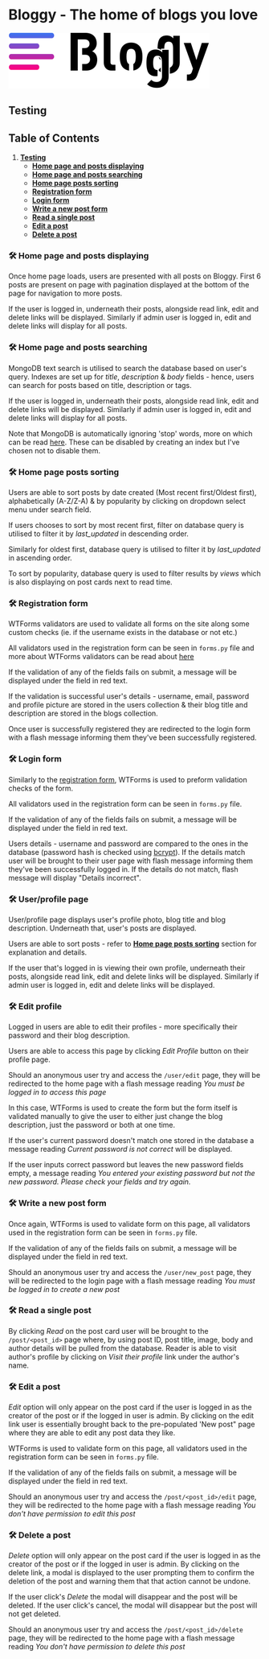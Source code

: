 # Bloggy - The home of blogs you love

![Bloggy logo](../static/img/logo.svg "Bloggy logo Logo")

## Testing

## Table of Contents
1. [**Testing**](#testing)
    - [**Home page and posts displaying**](#🛠-home-page-and-posts-displaying)
    - [**Home page and posts searching**](#🛠-home-page-and-posts-searching)
    - [**Home page posts sorting**](##🛠-home-page-posts-sorting)
    - [**Registration form**](#🛠-registration-gorm)
    - [**Login form**](#🛠-login-form)
    - [**Write a new post form**](#🛠-write-a-new-post-form)
    - [**Read a single post**](#🛠-read-a-single-post)
    - [**Edit a post**](#🛠-edit-a-post)
    - [**Delete a post**](#🛠-delete-a-post)

### 🛠 Home page and posts displaying

Once home page loads, users are presented with all posts on Bloggy. First 6 posts are present on page with pagination displayed at the bottom of the page for navigation to more posts.

If the user is logged in, underneath their posts, alongside read link, edit and delete links will be displayed. Similarly if admin user is logged in, edit and delete links will display for all posts.

### 🛠 Home page and posts searching

MongoDB text search is utilised to search the database based on user's query. Indexes are set up for *title*, *description* & *body* fields - hence, users can search for posts based on title, description or tags. 

If the user is logged in, underneath their posts, alongside read link, edit and delete links will be displayed. Similarly if admin user is logged in, edit and delete links will display for all posts.

Note that MongoDB is automatically ignoring 'stop' words, more on which can be read [here](https://docs.mongodb.com/manual/reference/operator/query/text/#stop-words). These can be disabled by creating an index but I've chosen not to disable them.

### 🛠 Home page posts sorting

Users are able to sort posts by date created (Most recent first/Oldest first), alphabetically (A-Z/Z-A) & by popularity by clicking on dropdown select menu under search field.

If users chooses to sort by most recent first, filter on database query is utilised to filter it by *last_updated* in descending order.

Similarly for oldest first, database query is utilised to filter it by *last_updated* in ascending order.

To sort by popularity, database query is used to filter results by *views* which is also displaying on post cards next to read time.

### 🛠 Registration form

WTForms validators are used to validate all forms on the site along some custom checks (ie. if the username exists in the database or not etc.)

All validators used in the registration form can be seen in `forms.py` file and more about WTForms validators can be read about [here](https://wtforms.readthedocs.io/en/2.3.x/validators/)

If the validation of any of the fields fails on submit, a message will be displayed under the field in red text. 

If the validation is successful user's details - username, email, password and profile picture are stored in the users collection & their blog title and description are stored in the blogs collection.

Once user is successfully registered they are redirected to the login form with a flash message informing them they've been successfully registered.

### 🛠 Login form

Similarly to the [registration form](#registration-form), WTForms is used to preform validation checks of the form. 

All validators used in the registration form can be seen in `forms.py` file.

If the validation of any of the fields fails on submit, a message will be displayed under the field in red text. 

Users details - username and password are compared to the ones in the database (password hash is checked using [bcrypt](https://flask-bcrypt.readthedocs.io/en/latest/)). If the details match user will be brought to their user page with flash message informing them they've been successfully logged in. If the details do not match, flash message will display "Details incorrect".

### 🛠 User/profile page 

User/profile page displays user's profile photo, blog title and blog description. Underneath that, user's posts are displayed. 

Users are able to sort posts - refer to [**Home page posts sorting**](##🛠-home-page-posts-sorting) section for explanation and details.

If the user that's logged in is viewing their own profile, underneath their posts, alongside read link, edit and delete links will be displayed. Similarly if admin user is logged in, edit and delete links will be displayed.

### 🛠 Edit profile

Logged in users are able to edit their profiles - more specifically their password and their blog description. 

Users are able to access this page by clicking *Edit Profile* button on their profile page. 

Should an anonymous user try and access the `/user/edit` page, they will be redirected to the home page with a flash message reading *You must be logged in to access this page*

In this case, WTForms is used to create the form but the form itself is validated manually to give the user to either just change the blog description, just the password or both at one time. 

If the user's current password doesn't match one stored in the database a message reading *Current password is not correct* will be displayed. 

If the user inputs correct password but leaves the new password fields empty, a message reading *You entered your existing password but not the new password. Please check your fields and try again.*


### 🛠 Write a new post form

Once again, WTForms is used to validate form on this page, all validators used in the registration form can be seen in `forms.py` file.

If the validation of any of the fields fails on submit, a message will be displayed under the field in red text. 

Should an anonymous user try and access the `/user/new_post` page, they will be redirected to the login page with a flash message reading *You must be logged in to create a new post*

### 🛠 Read a single post

By clicking *Read* on the post card user will be brought to the `/post/<post_id>` page where, by using post ID, post title, image, body and author details will be pulled from the database. Reader is able to visit author's profile by clicking on *Visit their profile* link under the author's name.

### 🛠 Edit a post

*Edit* option will only appear on the post card if the user is logged in as the creator of the post or if the logged in user is admin. By clicking on the edit link user is essentially brought back to the pre-populated 'New post" page where they are able to edit any post data they like. 

WTForms is used to validate form on this page, all validators used in the registration form can be seen in `forms.py` file.

If the validation of any of the fields fails on submit, a message will be displayed under the field in red text. 

Should an anonymous user try and access the `/post/<post_id>/edit` page, they will be redirected to the home page with a flash message reading *You don't have permission to edit this post*

### 🛠 Delete a post

*Delete* option will only appear on the post card if the user is logged in as the creator of the post or if the logged in user is admin. By clicking on the delete link, a modal is displayed to the user prompting them to confirm the deletion of the post and warning them that that action cannot be undone. 

If the user click's *Delete* the modal will disappear and the post will be deleted. If the user click's cancel, the modal will disappear but the post will not get deleted. 

Should an anonymous user try and access the `/post/<post_id>/delete` page, they will be redirected to the home page with a flash message reading *You don't have permission to delete this post*









